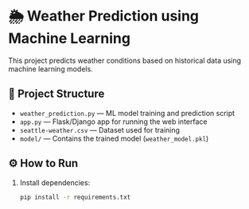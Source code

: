 # 🌦️ Weather Prediction using Machine Learning

This project predicts weather conditions based on historical data using machine learning models.

## 📁 Project Structure
- `weather_prediction.py` — ML model training and prediction script  
- `app.py` — Flask/Django app for running the web interface  
- `seattle-weather.csv` — Dataset used for training  
- `model/` — Contains the trained model (`weather_model.pkl`)

## ⚙️ How to Run
1. Install dependencies:
   ```bash
   pip install -r requirements.txt
